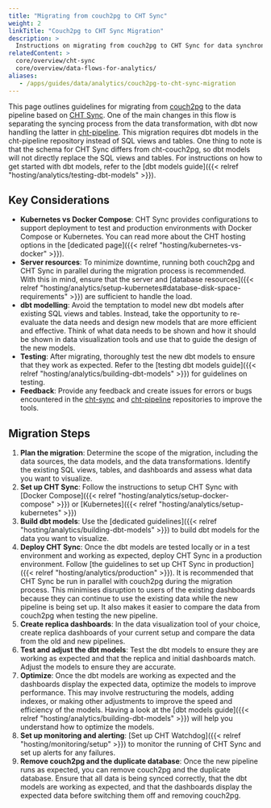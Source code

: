 ```yaml
---
title: "Migrating from couch2pg to CHT Sync"
weight: 2
linkTitle: "Couch2pg to CHT Sync Migration"
description: >
  Instructions on migrating from couch2pg to CHT Sync for data synchronization and analytics.
relatedContent: >
  core/overview/cht-sync
  core/overview/data-flows-for-analytics/
aliases:
   - /apps/guides/data/analytics/couch2pg-to-cht-sync-migration
---
```


This page outlines guidelines for migrating from [couch2pg](https://github.com/medic/cht-couch2pg) to the data pipeline based on [CHT Sync](https://github.com/medic/cht-sync). One of the main changes in this flow is separating the syncing process from the data transformation, with dbt now handling the latter in [cht-pipeline](https://github.com/medic/cht-pipeline/). This migration requires dbt models in the cht-pipeline repository instead of SQL views and tables. One thing to note is that the schema for CHT Sync differs from cht-couch2pg, so dbt models will not directly replace the SQL views and tables. For instructions on how to get started with dbt models, refer to the [dbt models guide]({{< relref "hosting/analytics/testing-dbt-models" >}}).

## Key Considerations
- **Kubernetes vs Docker Compose**: CHT Sync provides configurations to support deployment to test and production environments with Docker Compose or Kubernetes. You can read more about the CHT hosting options in the [dedicated page]({{< relref "hosting/kubernetes-vs-docker" >}}). 
- **Server resources**: To minimize downtime, running both couch2pg and CHT Sync in parallel during the migration process is recommended. With this in mind, ensure that the server and [database resources]({{< relref "hosting/analytics/setup-kubernetes#database-disk-space-requirements" >}}) are sufficient to handle the load.
- **dbt modelling**: Avoid the temptation to model new dbt models after existing SQL views and tables. Instead, take the opportunity to re-evaluate the data needs and design new models that are more efficient and effective. Think of what data needs to be shown and how it should be shown in data visualization tools and use that to guide the design of the new models.
- **Testing**: After migrating, thoroughly test the new dbt models to ensure that they work as expected. Refer to the [testing dbt models guide]({{< relref "hosting/analytics/building-dbt-models" >}}) for guidelines on testing.
- **Feedback**: Provide any feedback and create issues for errors or bugs encountered in the [cht-sync](https://github.com/medic/cht-sync) and [cht-pipeline](https://github.com/medic/cht-pipeline/) repositories to improve the tools.

## Migration Steps
1. **Plan the migration**: Determine the scope of the migration, including the data sources, the data models, and the data transformations. Identify the existing SQL views, tables, and dashboards and assess what data you want to visualize. 
1. **Set up CHT Sync**: Follow the instructions to setup CHT Sync with [Docker Compose]({{< relref "hosting/analytics/setup-docker-compose" >}}) or [Kubernetes]({{< relref "hosting/analytics/setup-kubernetes" >}})
1. **Build dbt models**:  Use the [dedicated guidelines]({{< relref "hosting/analytics/building-dbt-models" >}}) to build dbt models for the data you want to visualize.
1. **Deploy CHT Sync**: Once the dbt models are tested locally or in a test environment and working as expected, deploy CHT Sync in a production environment. Follow [the guidelines to set up CHT Sync in production]({{< relref "hosting/analytics/production" >}}). It is recommended that CHT Sync be run in parallel with couch2pg during the migration process. This minimises disruption to users of the existing dashboards because they can continue to use the existing data while the new pipeline is being set up. It also makes it easier to compare the data from couch2pg when testing the new pipeline.
1. **Create replica dashboards**: In the data visualization tool of your choice, create replica dashboards of your current setup and compare the data from the old and new pipelines.
1. **Test and adjust the dbt models**: Test the dbt models to ensure they are working as expected and that the replica and initial dashboards match. Adjust the models to ensure they are accurate.
1. **Optimize**: Once the dbt models are working as expected and the dashboards display the expected data, optimize the models to improve performance. This may involve restructuring the models, adding indexes, or making other adjustments to improve the speed and efficiency of the models. Having a look at the [dbt models guide]({{< relref "hosting/analytics/building-dbt-models" >}}) will help you understand how to optimize the models.
1. **Set up monitoring and alerting**: [Set up CHT Watchdog]({{< relref "hosting/monitoring/setup" >}}) to monitor the running of CHT Sync and set up alerts for any failures.
1. **Remove couch2pg and the duplicate database**: Once the new pipeline runs as expected, you can remove couch2pg and the duplicate database. Ensure that all data is being synced correctly, that the dbt models are working as expected, and that the dashboards display the expected data before switching them off and removing couch2pg.
